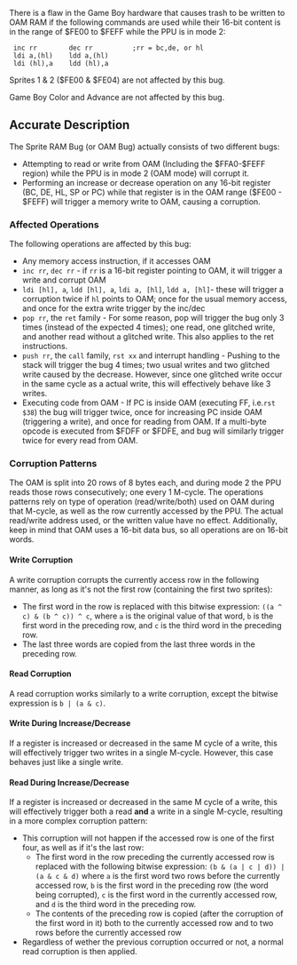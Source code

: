 There is a flaw in the Game Boy hardware that causes trash to be written
to OAM RAM if the following commands are used while their 16-bit content
is in the range of \$FE00 to \$FEFF while the PPU is in mode 2:

` inc rr        dec rr          ;rr = bc,de, or hl`\
` ldi a,(hl)    ldd a,(hl)`\
` ldi (hl),a    ldd (hl),a`

Sprites 1 & 2 (\$FE00 & \$FE04) are not affected by this bug.

Game Boy Color and Advance are not affected by this bug.

Accurate Description
--------------------

The Sprite RAM Bug (or OAM Bug) actually consists of two different bugs:

-   Attempting to read or write from OAM (Including the \$FFA0-\$FEFF
    region) while the PPU is in mode 2 (OAM mode) will corrupt it.
-   Performing an increase or decrease operation on any 16-bit register
    (BC, DE, HL, SP or PC) while that register is in the OAM range
    (\$FE00 - \$FEFF) will trigger a memory write to OAM, causing a
    corruption.

### Affected Operations

The following operations are affected by this bug:

-   Any memory access instruction, if it accesses OAM
-   `inc rr`, `dec rr` - if `rr` is a 16-bit register pointing to OAM,
    it will trigger a write and corrupt OAM
-   `ldi [hl], a`, `ldd [hl], a`, `ldi a, [hl]`, `ldd a, [hl]`- these
    will trigger a corruption twice if `hl` points to OAM; once for the
    usual memory access, and once for the extra write trigger by the
    inc/dec
-   `pop rr`, the `ret` family - For some reason, pop will trigger the
    bug only 3 times (instead of the expected 4 times); one read, one
    glitched write, and another read without a glitched write. This also
    applies to the ret instructions.
-   `push rr`, the `call` family, `rst xx` and interrupt handling -
    Pushing to the stack will trigger the bug 4 times; two usual writes
    and two glitched write caused by the decrease. However, since one
    glitched write occur in the same cycle as a actual write, this will
    effectively behave like 3 writes.
-   Executing code from OAM - If PC is inside OAM (executing FF,
    i.e.`rst $38`) the bug will trigger twice, once for increasing PC
    inside OAM (triggering a write), and once for reading from OAM. If a
    multi-byte opcode is executed from \$FDFF or \$FDFE, and bug will
    similarly trigger twice for every read from OAM.

### Corruption Patterns

The OAM is split into 20 rows of 8 bytes each, and during mode 2 the PPU
reads those rows consecutively; one every 1 M-cycle. The operations
patterns rely on type of operation (read/write/both) used on OAM during
that M-cycle, as well as the row currently accessed by the PPU. The
actual read/write address used, or the written value have no effect.
Additionally, keep in mind that OAM uses a 16-bit data bus, so all
operations are on 16-bit words.

#### Write Corruption

A write corruption corrupts the currently access row in the following
manner, as long as it\'s not the first row (containing the first two
sprites):

-   The first word in the row is replaced with this bitwise expression:
    `((a ^ c) & (b ^ c)) ^ c`, where `a` is the original value of that
    word, `b` is the first word in the preceding row, and `c` is the
    third word in the preceding row.
-   The last three words are copied from the last three words in the
    preceding row.

#### Read Corruption

A read corruption works similarly to a write corruption, except the
bitwise expression is `b | (a & c)`.

#### Write During Increase/Decrease

If a register is increased or decreased in the same M cycle of a write,
this will effectively trigger two writes in a single M-cycle. However,
this case behaves just like a single write.

#### Read During Increase/Decrease

If a register is increased or decreased in the same M cycle of a write,
this will effectively trigger both a read **and** a write in a single
M-cycle, resulting in a more complex corruption pattern:

-   This corruption will not happen if the accessed row is one of the
    first four, as well as if it\'s the last row:
    -   The first word in the row preceding the currently accessed row
        is replaced with the following bitwise expression:
        `(b & (a | c | d)) | (a & c & d)` where `a` is the first word
        two rows before the currently accessed row, `b` is the first
        word in the preceding row (the word being corrupted), `c` is the
        first word in the currently accessed row, and `d` is the third
        word in the preceding row.
    -   The contents of the preceding row is copied (after the
        corruption of the first word in it) both to the currently
        accessed row and to two rows before the currently accessed row
-   Regardless of wether the previous corruption occurred or not, a
    normal read corruption is then applied.

